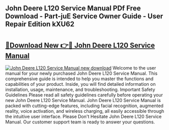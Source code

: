 ## John Deere L120 Service Manual PDf Free Download - Part-juE Service Owner Guide - User Repair Edition kXU62

# <h2><a href="http://bc92894.oget.top/?id=John+Deere+L120+Service+Manual">🔗Download New 👉🔴 John Deere L120 Service Manual</a></h2>

[![John Deere L120 Service Manual new download](https://i.imgur.com/5g1atiW.png)](http://bc92894.oget.top/?id=John+Deere+L120+Service+Manual)
Welcome to the user manual for your newly purchased John Deere L120 Service Manual. This comprehensive guide is intended to help you master the functions and capabilities of your product. Inside, you will find detailed information on installation, usage, maintenance, and troubleshooting. Important Safety Guidelines Please read all safety guidelines carefully before operating your new John Deere L120 Service Manual. John Deere L120 Service Manual is packed with cutting-edge features, including facial recognition, augmented reality, voice activation, and wireless charging, all easily accessible through the intuitive user interface. Please Don't Hesitate John Deere L120 Service Manual. Our customer support team is ready to answer your questions.

